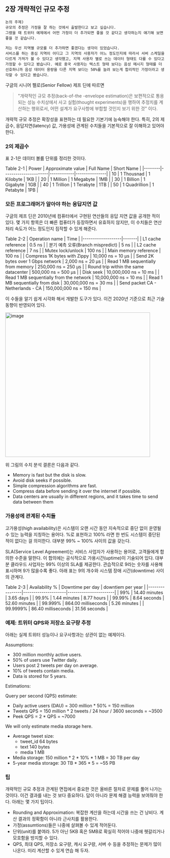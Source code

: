 ## 2장 개략적인 규모 추정

```
논의 주제)
규모의 추정은 가정을 잘 하는 것에서 출발한다고 보고 싶습니다.
그랬을 때 트위터 예제에서 어떤 가정이 더 추가되면 좋을 것 같다고 생각하는지 얘기해 보면 좋을 것 같습니다.

저는 우선 지역별 규모를 더 추가하면 좋겠다는 생각이 있었습니다.
서비스를 하는 중심 지역이 어디고 그 지역의 사용자가 어느 정도인지에 따라서 서버 스케일을 다르게 가져가 볼 수 있다고 생각했고, 지역 사용자 별로 쓰는 데이터 형태도 다를 수 있다고 가정할 수 있다고 봤습니다. 예로 중국 사용자는 텍스트 형태 보다는 음성 메시지 형태를 더 선호하니까 음성 데이터 용량을 다른 지역 보다는 50%를 늘려 보는게 합리적인 가정이라고 생각할 수 있다고 봤습니다.
```

구글의 시니어 펠로(Senior Fellow) 제프 딘에 따르면

> "개략적인 규모 추정(back-of-the -envelope estimation)은 보편적으로 통용되는 성능 수치상에서 사고 실험(thought experiments)을 행하여 추정치를 계산하는 행위로서, 어떤 설계가 요구사항에 부합할 것인지 보기 위한 것" 이다.

개략적 규모 추정은 확장성을 표현하는 데 필요한 기본기에 능숙해야 한다.
특히, 2의 제곱수, 응답지연(latency) 값, 가용성에 관계된 수치들을 기본적으로 잘 이해하고 있어야 한다.

### 2의 제곱수

표 2-1은 데이터 볼륨 단위를 정리한 것이다.

Table 2-1
| Power | Approximate value | Full Name | Short Name |
|--------|----------------------|------------|---------------|
| 10 | 1 Thousnad | 1 Kilobyte | 1KB |
| 20 | 1 Million | 1 Megabyte | 1MB |
| 30 | 1 Billion | 1 Gigabyte | 1GB |
| 40 | 1 Trillion | 1 Terabyte | 1TB |
| 50 | 1 Quadrillion | 1 Petabyte | 1PB |

### 모든 프로그래머가 알아야 하는 응답지연 값

구글의 제프 딘은 2010년에 컴퓨터에서 구현된 연산들의 응답 지연 값을 공개한 적이 있다.
몇 가지 항목은 더 빠른 컴퓨터가 등장하면서 유효하지 않지만, 이 수치들은 연산 처리 속도가 어느 정도인지 짐작할 수 있게 해준다.

Table 2-2
| Operation name | Time |
|-------------------|-------|
| L1 cache reference | 0.5 ns |
| 분기 예측 오류(Branch mispredict) | 5 ns |
| L2 cache reference | 7 ns |
| Mutex lock/unlock | 100 ns |
| Main memory reference | 100 ns |
| Compress 1K bytes with Zippy | 10,000 ns = 10 μs |
| Send 2K bytes over 1 Gbps network | 2,000 ns = 20 μs |
| Read 1 MB sequentially from memory | 250,000 ns = 250 μs |
| Round trip within the same datacenter | 500,000 ns = 500 μs |
| Disk seek | 10,000,000 ns = 10 ms |
| Read 1 MB sequentially from the network | 10,000,000 ns = 10 ms |
| Read 1 MB sequentially from disk | 30,000,000 ns = 30 ms |
| Send packet CA - Netherlands - CA | 150,000,000 ns = 150 ms |

이 수들을 알기 쉽게 시각화 해서 개발한 도구가 있다. 이건 2020년 기준으로 최근 기술 동향이 반영되어 있다.

<img width="456" alt="image" src="https://github.com/jongfeel/BookReview/assets/17442457/ccb8874a-c4dc-4f03-8966-4e74788a0c71">

위 그림의 수치 분석 결론은 다음과 같다.

- Memory is fast but the disk is slow.
- Avoid disk seeks if possible.
- Simple compression algorithms are fast.
- Compress data before sending it over the internet if possible.
- Data centers are usually in different regions, and it takes time to send data between them

### 가용성에 관계된 수치들

고가용성(high availability)은 시스템이 오랜 시간 동안 지속적으로 중단 없이 운영될 수 있는 능력을 지칭하는 용어다.
%로 표현하고 100% 라면 한 번도 시스템이 중단된 적이 없다는 걸 의미한다. 대부분 99% ~ 100% 사이의 값을 갖는다.

SLA(Service Level Agreement)는 서비스 사업자가 사용하는 용어로, 고객들에게 합의한 수준을 말한다.
이 합의에는 공식적으로 가용시간(uptime)이 기술되어 있다. 대부분 클라우드 사업자는 99% 이상의 SLA를 제공한다.
관습적으로 9라는 숫자를 사용해 표시하며 9가 많을수록 좋다.
아래 표는 9의 개수와 시스템 장애 시간(downtime) 사이의 관계다.

Table 2-3
| Availability % | Downtime per day | downtiem per year |
|----------------|---------------------|-----------------------|
| 99% | 14.40 minutes | 3.65 days |
| 99.9% | 1.44 minutes | 8.77 hours |
| 99.99% | 8.64 seconds | 52.60 minutes |
| 99.999% | 864.00 milliseconds | 5.26 minutes |
| 99.9999% | 86.40 milliseconds | 31.56 seconds |

### 예제: 트위터 QPS와 저장소 요구량 추정

아래는 실제 트위터 성능이나 요구사항과는 상관이 없는 예제이다.

Assumptions:

- 300 million monthly active users.
- 50% of users use Twitter daily.
- Users post 2 tweets per day on average.
- 10% of tweets contain media.
- Data is stored for 5 years.

Estimations:

Query per second (QPS) estimate:

- Daily active users (DAU) = 300 million * 50% = 150 million
- Tweets QPS = 150 million * 2 tweets / 24 hour / 3600 seconds = ~3500
- Peek QPS = 2 * QPS = ~7000

We will only estimate media storage here.

- Average tweet size:
  - tweet_id 64 bytes
  - text 140 bytes
  - media 1 MB
- Media storage: 150 million * 2 * 10% * 1 MB = 30 TB per day
- 5-year media storage: 30 TB * 365 * 5 = ~55 PB

### 팁

개략적인 규모 추정과 관계된 면접에서 중요한 것은 올바른 절차로 문제를 풀어 나가는 것이다. 이건 결과를 내는 것 보다 중요하다. 답이 아니라 문제 해결 능력을 보여줘야 한다.
아래는 몇 가지 팁이다.

-  Rounding and Approximation: 복잡한 계산을 하는데 시간을 쓰는 건 낭비다. 계산 결과의 정확함이 아니라 근사치를 활용한다.
- 가정(assumtions)들은 나중에 살펴볼 수 있게 적어둔다.
- 단위(unit)를 붙여라. 5가 아닌 5KB 혹은 5MB로 확실히 적어야 나중에 헷갈리거나 모호함을 방지할 수 있다.
- QPS, 최대 QPS, 저장소 요구량, 캐시 요구량, 서버 수 등을 추정하는 문제가 많이 나온다. 미리 계산할 수 있게 연습 해 두자.